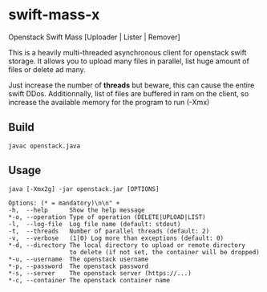 swift-mass-x
============

Openstack Swift Mass [Uploader | Lister | Remover]

This is a heavily multi-threaded asynchronous client for openstack swift storage.
It allows you to upload many files in parallel, list huge amount of files or delete ad many.

Just increase the number of **threads** but beware, this can cause the entire swift DDos.
Additionnally, list of files are buffered in ram on the client, so increase the available memory for the program to run (-Xmx)

Build
-----

`javac openstack.java`

Usage
-----

`java [-Xmx2g] -jar openstack.jar [OPTIONS]`

	Options: (* = mandatory)\n\n" +
	-h,  --help      Show the help message
	*-o, --operation Type of operation (DELETE|UPLOAD|LIST)
	-l,  --log-file  Log file name (default: stdout)
	-t,  --threads   Number of parallel threads (default: 2)
	-v,  --verbose   (1|0) Log more than exceptions (default: 0)
	*-d, --directory The local directory to upload or remote directory 
	                 to delete (if not set, the container will be dropped)
	*-u, --username  The openstack username
	*-p, --password  The openstack password
	*-s, --server    The openstack server (https://...)
	*-c, --container The openstack container name
